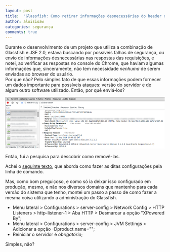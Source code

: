 ```yaml
---
layout: post
title:  "Glassfish: Como retirar informações desnecessárias do header da requisição"
author: aloisioaw
categories: segurança
comments: true
---
```


Durante o desenvolvimento de um projeto que utiliza a combinação de Glassfish e JSF 2.0, estava buscando por possíveis falhas de segurança, ou envio de informações desnecessárias nas respostas das requisições, e notei, ao verificar as respostas no console do Chrome, que haviam algumas informações que, sinceramente, não tem necessidade *nenhuma* de serem enviadas ao browser do usuário.  
Por que não? Pelo simples fato de que essas informações podem fornecer um dados importante para possíveis ataques: versão do servidor e de algum outro software utilizado. Então, por quê enviá-los?

![Cabeçalhos de resposta do Glassfish][glassfish-cabeçalho-resposta]

Então, fui a pesquisa para descobrir como removê-las.  

Achei o [seguinte texto](http://alexismp.wordpress.com/2010/09/07/chameleon-glassfish-x-powered-by-and-server/), que aborda como fazer as ditas configurações pela linha de comando.  

Mas, como bom preguiçoso, e como só ia deixar isso configurado em produção, mesmo, e não nos diversos domains que mantenho para cada versão do sistema que tenho, montei um passo a passo de como fazer a mesma coisa utilizando a administração do Glassfish.

*   Menu lateral > Configurations > server-config > Network Config > HTTP Listeners > http-listener-1 > Aba HTTP > Desmarcar a opção "XPowered By";
*   Menu lateral > Configurations > server-config > JVM Settings > Adicionar a opção -Dproduct.name="";   
*   Reiniciar o servidor é *obrigatório*;  

Simples, não?

[glassfish-cabeçalho-resposta]: /images/glassfish-resposta-cabecalho.png